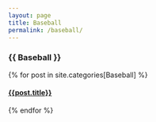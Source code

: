 ```yaml
---
layout: page
title: Baseball
permalink: /baseball/
---
```


<div>
    <h3 class="category-head">{{ Baseball }}</h3>
    {% for post in site.categories[Baseball] %}
    <article class="archive-item">
      <h4><a href="{{ site.baseurl }}{{ post.url }}">{{post.title}}</a></h4>
    </article>
    {% endfor %}
</div>